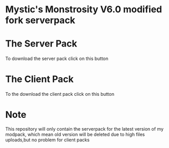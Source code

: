 # Mystic's Monstrosity V6.0 modified fork serverpack

# The Server Pack
To download the server pack click on this button [<img src=https://git-scm.com/favicon.ico height=16>](https://github.com/quentin452/Mystic-s-MonstrosityV6.0modifiedforkserverpack/releases)

# The Client Pack
To the download the client pack click on this button [<img src=https://media.forgecdn.net/avatars/130/458/636460205549127215.png height=16>](https://legacy.curseforge.com/minecraft/modpacks/mystics-monstrosity-v6-0-modified-fork/files/)

# Note
This repository will only contain the serverpack for the latest version of my modpack, which mean old version will be deleted due to high files uploads,but no problem for client packs
